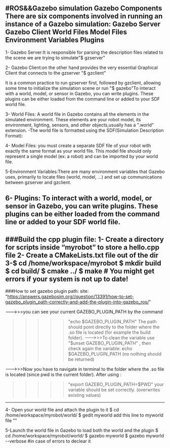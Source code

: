 
#ROS&&Gazebo simulation
Gazebo Components
There are six components involved in running an instance of a Gazebo simulation:
Gazebo Server
Gazebo Client
World Files
Model Files
Environment Variables
Plugins
---------
1- Gazebo Server:It is responsible for parsing the description files related to the scene we are trying to simulate"$ gzserver"

2- Gazebo Client:on the other hand provides the very essential Graphical Client that connects to the gzserver "$ gzclient"

It is a common practice to run gzserver first, followed by gzclient, allowing some time to initialize the simulation scene or run "$ gazebo"To interact with a world, model, or sensor in Gazebo, you can write plugins. These plugins can be either loaded from the command line or added to your SDF world file.

3- World Files: A world file in Gazebo contains all the elements in the simulated environment. These elements are your robot model, its environment, lighting, sensors, and other objects,usually has a ".world" extension. 
-The world file is formatted using the SDF(Simulation Description Format):

4- Model Files: you must create a separate SDF file of your robot with exactly the same format as your world file. This model file should only represent a single model (ex: a robot) and can be imported by your world file.

5-Environment Variables:There are many environment variables that Gazebo uses, primarily to locate files (world, model, …) and set up communications between gzserver and gzclient. 

6- Plugins: To interact with a world, model, or sensor in Gazebo, you can write plugins. These plugins can be either loaded from the command line or added to your SDF world file.
--------------------
###Build the cpp plugin file:
1- Create a directory for scripts inside “myrobot” to store a hello.cpp file
2- Create a CMakeLists.txt file out of the dir
3-$ cd /home/workspace/myrobot
  $ mkdir build
  $ cd build/
  $ cmake ../
  $ make # You might get errors if your system is not up to date!
   --------------------
###How to set gazebo plugin path:
site: "https://answers.gazebosim.org//question/13391/how-to-set-gazebo_plugin_path-correctly-and-add-the-plugin-into-gazebo_ros/"

--->>>you can see your current GAZEBO_PLUGIN_PATH by the command
>>>>>"echo $GAZEBO_PLUGIN_PATH"
The path should point directly to the folder where the .so file is located (for example the build folder).
--->>>To clean the variable use 
>>>>>"$unset GAZEBO_PLUGIN_PATH" , then check again the variable: echo $GAZEBO_PLUGIN_PATH (no nothing should be returned)

--->>>Now you have to navigate in terminal to the folder where the .so file is located (since pwd is the current folder). After using :
>>>>>"export GAZEBO_PLUGIN_PATH=$PWD" 
your variable should be set correctly. (overwrites existing values)
   -------------------
4- Open your world file and attach the plugin to it
   $ cd /home/workspace/myrobot/world/
   $ gedit myworld
     add this line to myworld file "<plugin name="hello" filename="libhello.so"/>"

5-Launch the world file in Gazebo to load both the world and the plugin
$ cd /home/workspace/myrobot/world/
$ gazebo myworld
$ gazebo myworld --verbose #in case of errors to declear it


